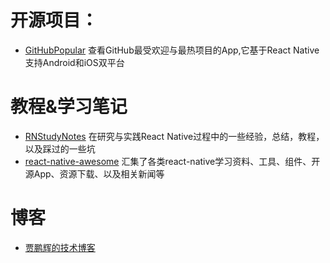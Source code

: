 
# 开源项目：
- [GitHubPopular](https://github.com/crazycodeboy/GitHubPopular) 查看GitHub最受欢迎与最热项目的App,它基于React Native支持Android和iOS双平台


# 教程&学习笔记
- [RNStudyNotes](https://github.com/crazycodeboy/RNStudyNotes/) 在研究与实践React Native过程中的一些经验，总结，教程，以及踩过的一些坑
- [react-native-awesome](https://github.com/crazycodeboy/react-native-awesome) 汇集了各类react-native学习资料、工具、组件、开源App、资源下载、以及相关新闻等


# 博客
- [贾鹏辉的技术博客](http://www.devio.org/)